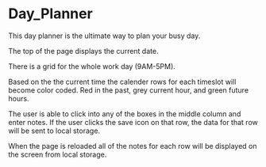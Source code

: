 # Day_Planner

This day planner is the ultimate way to plan your busy day. 

The top of the page displays the current date.

There is a grid for the whole work day (9AM-5PM).

Based on the the current time the calender rows for each timeslot will become color coded. Red in the past, grey current hour, and green future hours.

The user is able to click into any of the boxes in the middle column and enter notes. If the user clicks the save icon on that row, the data for that row will be sent to local storage.

When the page is reloaded all of the notes for each row will be displayed on the screen from local storage.